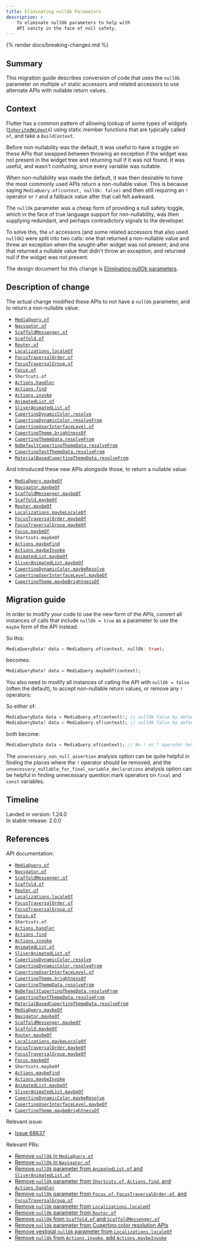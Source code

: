 ```yaml
---
title: Eliminating nullOk Parameters
description: >
    To eliminate nullOk parameters to help with
    API sanity in the face of null safety.
---
```


{% render docs/breaking-changes.md %}

## Summary

This migration guide describes conversion of code that uses the `nullOk`
parameter on multiple `of` static accessors and related accessors to use
alternate APIs with nullable return values.

## Context

Flutter has a common pattern of allowing lookup of some types of widgets
([`InheritedWidget`][]s) using static member functions that are typically called
`of`, and take a `BuildContext`.

Before non-nullability was the default, it was useful to have a toggle on these
APIs that swapped between throwing an exception if the widget was not present in
the widget tree and returning null if it was not found. It was useful, and
wasn't confusing, since every variable was nullable.

When non-nullability was made the default, it was then desirable to have the
most commonly used APIs return a non-nullable value. This is because saying
`MediaQuery.of(context, nullOk: false)` and then still requiring an `!` operator
or `?` and a fallback value after that call felt awkward.

The `nullOk` parameter was a cheap form of providing a null safety toggle, which
in the face of true language support for non-nullability, was then supplying
redundant, and perhaps contradictory signals to the developer.

To solve this, the `of` accessors (and some related accessors that also used
`nullOk`) were split into two calls: one that returned a non-nullable value and
threw an exception when the sought-after widget was not present, and one that
returned a nullable value that didn't throw an exception, and returned null if
the widget was not present.

The design document for this change is [Eliminating nullOk parameters][].

[Eliminating nullOk parameters]: /go/eliminating-nullok-parameters

## Description of change

The actual change modified these APIs to not have a `nullOk` parameter, and to
return a non-nullable value:

* [`MediaQuery.of`][]
* [`Navigator.of`][]
* [`ScaffoldMessenger.of`][]
* [`Scaffold.of`][]
* [`Router.of`][]
* [`Localizations.localeOf`][]
* [`FocusTraversalOrder.of`][]
* [`FocusTraversalGroup.of`][]
* [`Focus.of`][]
* `Shortcuts.of`
* [`Actions.handler`][]
* [`Actions.find`][]
* [`Actions.invoke`][]
* [`AnimatedList.of`][]
* [`SliverAnimatedList.of`][]
* [`CupertinoDynamicColor.resolve`][]
* [`CupertinoDynamicColor.resolveFrom`][]
* [`CupertinoUserInterfaceLevel.of`][]
* [`CupertinoTheme.brightnessOf`][]
* [`CupertinoThemeData.resolveFrom`][]
* [`NoDefaultCupertinoThemeData.resolveFrom`][]
* [`CupertinoTextThemeData.resolveFrom`][]
* [`MaterialBasedCupertinoThemeData.resolveFrom`][]

And introduced these new APIs alongside those, to
return a nullable value:

* [`MediaQuery.maybeOf`][]
* [`Navigator.maybeOf`][]
* [`ScaffoldMessenger.maybeOf`][]
* [`Scaffold.maybeOf`][]
* [`Router.maybeOf`][]
* [`Localizations.maybeLocaleOf`][]
* [`FocusTraversalOrder.maybeOf`][]
* [`FocusTraversalGroup.maybeOf`][]
* [`Focus.maybeOf`][]
* `Shortcuts.maybeOf`
* [`Actions.maybeFind`][]
* [`Actions.maybeInvoke`][]
* [`AnimatedList.maybeOf`][]
* [`SliverAnimatedList.maybeOf`][]
* [`CupertinoDynamicColor.maybeResolve`][]
* [`CupertinoUserInterfaceLevel.maybeOf`][]
* [`CupertinoTheme.maybeBrightnessOf`][]

## Migration guide

In order to modify your code to use the new form of the APIs, convert all
instances of calls that include `nullOk = true` as a parameter to use the
`maybe` form of the API instead.

So this:

```dart
MediaQueryData? data = MediaQuery.of(context, nullOk: true);
```

becomes:

```dart
MediaQueryData? data = MediaQuery.maybeOf(context);
```

You also need to modify all instances of calling the API with `nullOk =
false` (often the default), to accept non-nullable return values, or remove any
`!` operators:

So either of:

```dart
MediaQueryData data = MediaQuery.of(context)!; // nullOk false by default.
MediaQueryData? data = MediaQuery.of(context); // nullOk false by default.
```

both become:

```dart
MediaQueryData data = MediaQuery.of(context); // No ! or ? operator here now.
```

The `unnecessary_non_null_assertion` analysis option can be quite helpful in
finding the places where the `!` operator should be removed, and the
`unnecessary_nullable_for_final_variable_declarations` analysis option can be
helpful in finding unnecessary question mark operators on `final` and `const`
variables.

## Timeline

Landed in version: 1.24.0<br>
In stable release: 2.0.0

## References

API documentation:

* [`MediaQuery.of`][]
* [`Navigator.of`][]
* [`ScaffoldMessenger.of`][]
* [`Scaffold.of`][]
* [`Router.of`][]
* [`Localizations.localeOf`][]
* [`FocusTraversalOrder.of`][]
* [`FocusTraversalGroup.of`][]
* [`Focus.of`][]
* `Shortcuts.of`
* [`Actions.handler`][]
* [`Actions.find`][]
* [`Actions.invoke`][]
* [`AnimatedList.of`][]
* [`SliverAnimatedList.of`][]
* [`CupertinoDynamicColor.resolve`][]
* [`CupertinoDynamicColor.resolveFrom`][]
* [`CupertinoUserInterfaceLevel.of`][]
* [`CupertinoTheme.brightnessOf`][]
* [`CupertinoThemeData.resolveFrom`][]
* [`NoDefaultCupertinoThemeData.resolveFrom`][]
* [`CupertinoTextThemeData.resolveFrom`][]
* [`MaterialBasedCupertinoThemeData.resolveFrom`][]
* [`MediaQuery.maybeOf`][]
* [`Navigator.maybeOf`][]
* [`ScaffoldMessenger.maybeOf`][]
* [`Scaffold.maybeOf`][]
* [`Router.maybeOf`][]
* [`Localizations.maybeLocaleOf`][]
* [`FocusTraversalOrder.maybeOf`][]
* [`FocusTraversalGroup.maybeOf`][]
* [`Focus.maybeOf`][]
* `Shortcuts.maybeOf`
* [`Actions.maybeFind`][]
* [`Actions.maybeInvoke`][]
* [`AnimatedList.maybeOf`][]
* [`SliverAnimatedList.maybeOf`][]
* [`CupertinoDynamicColor.maybeResolve`][]
* [`CupertinoUserInterfaceLevel.maybeOf`][]
* [`CupertinoTheme.maybeBrightnessOf`][]

Relevant issue:

* [Issue 68637][]

Relevant PRs:

* [Remove `nullOk` in `MediaQuery.of`][]
* [Remove `nullOk` in `Navigator.of`][]
* [Remove `nullOk` parameter from `AnimatedList.of` and `SliverAnimatedList.of`][]
* [Remove `nullOk` parameter from `Shortcuts.of`, `Actions.find`, and `Actions.handler`][]
* [Remove `nullOk` parameter from `Focus.of`, `FocusTraversalOrder.of`, and `FocusTraversalGroup.of`][]
* [Remove `nullOk` parameter from `Localizations.localeOf`][]
* [Remove `nullOk` parameter from `Router.of`][]
* [Remove `nullOk` from `Scaffold.of` and `ScaffoldMessenger.of`][]
* [Remove `nullOk` parameter from Cupertino color resolution APIs][]
* [Remove vestigial `nullOk` parameter from `Localizations.localeOf`][]
* [Remove `nullOk` from `Actions.invoke`, add `Actions.maybeInvoke`][]

[`MediaQuery.of`]: {{site.api}}/flutter/widgets/MediaQuery/of.html
[`Navigator.of`]: {{site.api}}/flutter/widgets/Navigator/of.html
[`ScaffoldMessenger.of`]: {{site.api}}/flutter/material/ScaffoldMessenger/of.html
[`Scaffold.of`]: {{site.api}}/flutter/material/Scaffold/of.html
[`Router.of`]: {{site.api}}/flutter/widgets/Router/of.html
[`Localizations.localeOf`]: {{site.api}}/flutter/widgets/Localizations/localeOf.html
[`FocusTraversalOrder.of`]: {{site.api}}/flutter/widgets/FocusTraversalOrder/of.html
[`FocusTraversalGroup.of`]: {{site.api}}/flutter/widgets/FocusTraversalGroup/of.html
[`Focus.of`]: {{site.api}}/flutter/widgets/Focus/of.html
[`Actions.handler`]: {{site.api}}/flutter/widgets/Actions/handler.html
[`Actions.find`]: {{site.api}}/flutter/widgets/Actions/find.html
[`Actions.invoke`]: {{site.api}}/flutter/widgets/Actions/invoke.html
[`AnimatedList.of`]: {{site.api}}/flutter/widgets/AnimatedList/of.html
[`SliverAnimatedList.of`]: {{site.api}}/flutter/widgets/SliverAnimatedList/of.html
[`CupertinoDynamicColor.resolve`]: {{site.api}}/flutter/cupertino/CupertinoDynamicColor/resolve.html
[`CupertinoDynamicColor.resolveFrom`]: {{site.api}}/flutter/cupertino/CupertinoDynamicColor/resolveFrom.html
[`CupertinoUserInterfaceLevel.of`]: {{site.api}}/flutter/cupertino/CupertinoUserInterfaceLevel/of.html
[`CupertinoTheme.brightnessOf`]: {{site.api}}/flutter/cupertino/CupertinoTheme/brightnessOf.html
[`CupertinoThemeData.resolveFrom`]: {{site.api}}/flutter/cupertino/CupertinoThemeData/resolveFrom.html
[`NoDefaultCupertinoThemeData.resolveFrom`]: {{site.api}}/flutter/cupertino/NoDefaultCupertinoThemeData/resolveFrom.html
[`CupertinoTextThemeData.resolveFrom`]: {{site.api}}/flutter/cupertino/CupertinoTextThemeData/resolveFrom.html
[`MaterialBasedCupertinoThemeData.resolveFrom`]: {{site.api}}/flutter/material/MaterialBasedCupertinoThemeData/resolveFrom.html
[`MediaQuery.maybeOf`]: {{site.api}}/flutter/widgets/MediaQuery/maybeOf.html
[`Navigator.maybeOf`]: {{site.api}}/flutter/widgets/Navigator/maybeOf.html
[`ScaffoldMessenger.maybeOf`]: {{site.api}}/flutter/material/ScaffoldMessenger/maybeOf.html
[`Scaffold.maybeOf`]: {{site.api}}/flutter/material/Scaffold/maybeOf.html
[`Router.maybeOf`]: {{site.api}}/flutter/widgets/Router/maybeOf.html
[`Localizations.maybeLocaleOf`]: {{site.api}}/flutter/widgets/Localizations/maybeLocaleOf.html
[`FocusTraversalOrder.maybeOf`]: {{site.api}}/flutter/widgets/FocusTraversalOrder/maybeOf.html
[`FocusTraversalGroup.maybeOf`]: {{site.api}}/flutter/widgets/FocusTraversalGroup/maybeOf.html
[`Focus.maybeOf`]: {{site.api}}/flutter/widgets/Focus/maybeOf.html
[`Actions.maybeFind`]: {{site.api}}/flutter/widgets/Actions/maybeFind.html
[`Actions.maybeInvoke`]: {{site.api}}/flutter/widgets/Actions/maybeInvoke.html
[`AnimatedList.maybeOf`]: {{site.api}}/flutter/widgets/AnimatedList/maybeOf.html
[`SliverAnimatedList.maybeOf`]: {{site.api}}/flutter/widgets/SliverAnimatedList/maybeOf.html
[`CupertinoDynamicColor.maybeResolve`]: {{site.api}}/flutter/cupertino/CupertinoDynamicColor/maybeResolve.html
[`CupertinoUserInterfaceLevel.maybeOf`]: {{site.api}}/flutter/cupertino/CupertinoUserInterfaceLevel/maybeOf.html
[`CupertinoTheme.maybeBrightnessOf`]: {{site.api}}/flutter/cupertino/CupertinoTheme/maybeBrightnessOf.html
[`InheritedWidget`]: {{site.api}}/flutter/widgets/InheritedWidget-class.html
[Issue 68637]: {{site.repo.flutter}}/issues/68637
[Remove `nullOk` in `MediaQuery.of`]: {{site.repo.flutter}}/pull/68736
[Remove `nullOk` in `Navigator.of`]: {{site.repo.flutter}}/pull/70726
[Remove `nullOk` parameter from `AnimatedList.of` and `SliverAnimatedList.of`]: {{site.repo.flutter}}/pull/68925
[Remove `nullOk` parameter from `Shortcuts.of`, `Actions.find`, and `Actions.handler`]: {{site.repo.flutter}}/pull/68921
[Remove `nullOk` parameter from `Focus.of`, `FocusTraversalOrder.of`, and `FocusTraversalGroup.of`]: {{site.repo.flutter}}/pull/68917
[Remove `nullOk` parameter from `Localizations.localeOf`]: {{site.repo.flutter}}/pull/68911
[Remove `nullOk` parameter from `Router.of`]: {{site.repo.flutter}}/pull/68910
[Remove `nullOk` from `Scaffold.of` and `ScaffoldMessenger.of`]: {{site.repo.flutter}}/pull/68908
[Remove `nullOk` parameter from Cupertino color resolution APIs]: {{site.repo.flutter}}/pull/68905
[Remove vestigial `nullOk` parameter from `Localizations.localeOf`]: {{site.repo.flutter}}/pull/74657
[Remove `nullOk` from `Actions.invoke`, add `Actions.maybeInvoke`]: {{site.repo.flutter}}/pull/74680
